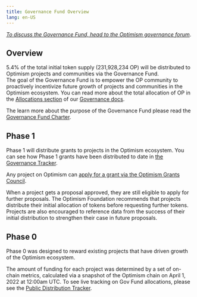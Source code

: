 ```yaml
---
title: Governance Fund Overview
lang: en-US
---
```


*[To discuss the Governance Fund, head to the Optimism governance forum](https://gov.optimism.io/t/governance-fund-discussion-thread/213)*.





## Overview

5.4% of the total initial token supply (231,928,234 OP) will be distributed to Optimism projects and communities via the Governance Fund.  
The goal of the Governance Fund is to empower the OP community to proactively incentivize future growth of projects and communities in the Optimism ecosystem. 
You can read more about the total allocation of OP in the [Allocations section](./allocations.md) of our [Governance docs](./README.md). 

The learn more about the purpose of the Governance Fund please read the [Governance Fund Charter](https://gov.optimism.io/t/governance-fund-charter/3944).  


## Phase 1

Phase 1 will distribute grants to projects in the Optimism ecosystem. 
You can see how Phase 1 grants have been distributed to date in [the Governance Tracker](https://docs.google.com/spreadsheets/d/1eaHOlWB34ij1KGsXdaNyTQg4tt1Pu2JurJsElBb6a8k/edit#gid=0). 

Any project on Optimism can [apply for a grant via the Optimism Grants Council](https://foul-porch-0eb.notion.site/Optimism-Grants-Council-090bb648d1854136b9630c608da7a8bc). 

When a project gets a proposal approved, they are still eligible to apply for further proposals. 
The Optimism Foundation recommends that projects distribute their initial allocation of tokens before requesting further tokens. 
Projects are also encouraged to reference data from the success of their initial distribution to strengthen their case in future proposals.


## Phase 0

Phase 0 was designed to reward existing projects that have driven growth of the Optimism ecosystem. 

The amount of funding for each project was determined by a set of on-chain metrics, calculated via a snapshot of the Optimism chain on April 1, 2022 at 12:00am UTC.
To see live tracking on Gov Fund allocations, please see the [Public Distribution Tracker](https://docs.google.com/spreadsheets/d/1eaHOlWB34ij1KGsXdaNyTQg4tt1Pu2JurJsElBb6a8k/edit#gid=0).
